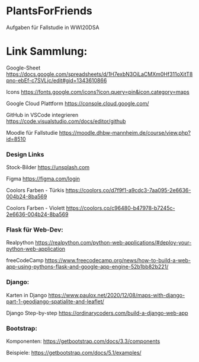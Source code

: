 # PlantsForFriends
Aufgaben für Fallstudie in WWI20DSA



# Link Sammlung:
Google-Sheet
https://docs.google.com/spreadsheets/d/1H7exbN3OiLaCMXm0Hf311oXitT8pno-ebEf-c7SVLjc/edit#gid=1343610866

Icons
https://fonts.google.com/icons?icon.query=pin&icon.category=maps

Google Cloud Plattform
https://console.cloud.google.com/

GitHub in VSCode integrieren
https://code.visualstudio.com/docs/editor/github

Moodle für Fallstudie
https://moodle.dhbw-mannheim.de/course/view.php?id=8510

### Design Links
Stock-Bilder
https://unsplash.com

Figma
https://figma.com/login

Coolors Farben - Türkis
https://coolors.co/d7f9f1-a9cdc3-7aa095-2e6636-004b24-8ba569

Coolors Farben - Violett
https://coolors.co/c96480-b47978-b7245c-2e6636-004b24-8ba569

### Flask für Web-Dev:
Realpython
https://realpython.com/python-web-applications/#deploy-your-python-web-application

freeCodeCamp
https://www.freecodecamp.org/news/how-to-build-a-web-app-using-pythons-flask-and-google-app-engine-52b1bb82b221/

### Django:

Karten in Django
https://www.paulox.net/2020/12/08/maps-with-django-part-1-geodjango-spatialite-and-leaflet/

Django Step-by-step
https://ordinarycoders.com/build-a-django-web-app

### Bootstrap:

Komponenten:
https://getbootstrap.com/docs/3.3/components

Beispiele:
https://getbootstrap.com/docs/5.1/examples/
